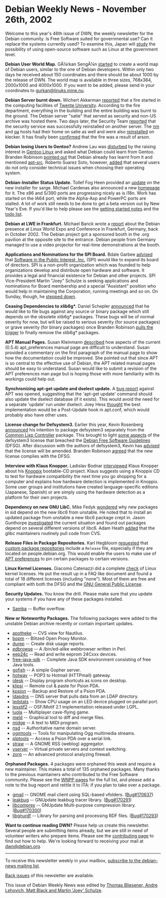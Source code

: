 
Debian Weekly News - November 26th, 2002
========================================


Welcome to this year's 46th issue of DWN, the weekly newsletter for the
Debian community. Is Free Software suited for governmental use? Can it
replace the systems currently used? To examine this, Japan will [study](http://www.informationweek.com/story/IWK20021120S0002) the
possibility of using open-source software such as Linux at the government
level.


**Debian User World Map.** GÃ¼rkan SengÃ¼n [started](https://lists.debian.org/debian-user-0211/msg03293.html) to
create a world map of Debian users, similar to the one of Debian developers.
Within only two days he received about 150 coordinates and there should be
about 1000 by the release of DWN. The world map is
available in three sizes, 768x384, 2000x1000 and 4000x1000. If you want to be
added, please send in your coordinates to [gurkan@linuks.mine.nu](mailto:gurkan@linuks.mine.nu).


**Debian Server burnt down.** Wichert Akkerman [reported](https://lists.debian.org/debian-devel-announce-0211/msg00009.html) that a fire started in the computing facilities of [Twente University](http://www.twente.nl/). According to the fire
department, everything in the building and the entire building was burnt to
the ground. The Debian server "satie" that served as security and non-US
archive was hosted there. Two days later, the Security Team [reported](https://lists.debian.org/debian-security-announce-02/msg00124.html) that the security service was successfully reinstalled on another
server. The [nm](https://nm.debian.org/) and [qa](https://qa.debian.org/) hosts had their home on satie as well and
were also [reinstalled](https://lists.debian.org/debian-devel-announce-0211/msg00013.html) on klecker. It has finally been [confirmed](http://slashdot.org/articles/02/11/25/138216.shtml) that
the fire was a result of arson.


**Debian losing Users to Gentoo?** Andrew Lau was [disturbed](https://lists.debian.org/debian-devel-0211/msg01974.html)
by the raising interest in [Gentoo Linux](http://www.gentoo.org/)
and asked what Debian could learn from Gentoo. Branden Robinson [pointed out](https://lists.debian.org/debian-devel-0211/msg02015.html)
that Debian already has learnt from it and mentioned [apt-src](https://packages.debian.org/unstable/admin/apt-src).
Roberto Suarez Soto, however, [added](https://lists.debian.org/debian-devel-0211/msg01988.html) that
several users do not only consider technical issues when choosing their
operating system.


**Debian-Installer Status Update.** Tollef Fog Heen provided
an [update](https://lists.debian.org/debian-boot-0211/msg00640.html)
on the new installer for sarge. Michael Cardenas also announced a new [homepage](https://people.debian.org/~mbc/di.html) for it. The x86 and
S/390 ports are progressing nicely as is i18n. Work has started on the IA64
port, while the Alpha-Axp and PowerPC ports are stalled. A lot of work still
needs to be done to get a beta version out by New Year's Eve. If you'd like to
help please see the [getting
started notes](http://raw.no/d-i/getting_started.html) and the [todo list](http://url.raw.no/?101).


**Debian at LWE in Frankfurt.** Michael Banck wrote a [report](https://www.debian.org/events/2002/1029-lwe-report) about the Debian
presence at Linux World Expo and Conference in Frankfurt, Germany, back in
October 2002. The Debian project got a sponsored booth in the .org pavilion
at the opposite site to the entrance. Debian people from Germany managed to
use a video projector for real-time demonstrations at the booth.


**Applications and Nominations for the SPI Board.** Bdale
Garbee [advised](https://lists.debian.org/debian-devel-announce-0211/msg00007.html) that [Software in the Public
Interest, Inc.](https://www.spi-inc.org/) (SPI) would like to expand its board of directors. SPI is
a non-profit organization which was founded to help organizations develop and
distribute open hardware and software. It provides a legal and financial
existence for Debian and other projects. SPI Vice-President Martin "Joey"
Schulze is seeking applications and nominations for Board membership and a
special "Assistant" position who would help in maintaining the Corporation,
running meetings and so on. On Sunday, though, he [stepped down](http://lists.spi-inc.org/pipermail/spi-general/2002-November/000505.html).


**Ceasing Dependencies to xlib6g\*.** Daniel Schepler [announced](https://lists.debian.org/debian-devel-0211/msg02325.html)
that he would like to file bugs against any source or binary package which
still depends on the obsolete xlib6g\* packages. These bugs will be of normal
severity for now, but will be raised to serious severity (for source packages)
or grave severity (for binary packages) once Branden Robinson [pulls the
trigger](https://lists.debian.org/debian-devel-0211/msg02334.html) to finally remove the xlib6g\* packages.


**APT Manual Pages.** Susan Kleinmann [described](https://lists.debian.org/deity-0211/msg00103.html) how
aspects of the current (0.5.4) apt\_preferences manual page are difficult
to understand. Susan provided a commentary on the first paragraph of the
manual page to show how the documentation could be improved. She pointed out
that since APT is so central to the effective use of Debian, the APT related
manual pages should be easy to understand. Susan would like to submit a
revision of the APT preferences man page but is hoping those with more
familiarity with its workings could help out.


**Synchronizing apt-get update and dselect update.** A [bug report](https://lists.debian.org/deity-0211/msg00098.html) against
APT was opened, suggesting that the 'apt-get update' command should also
update the dselect database (if it exists). This would avoid the need for a
separate 'update' run under dselect. Joey Hess [thought](https://lists.debian.org/deity-0211/msg00099.html) the best
implementation would be a Post-Update hook in apt.conf, which would probably
also have other uses.


**License change for Defsystem3.** Earlier this year, Kevin
Rosenberg [announced](https://bugs.debian.org/158320) his intention
to package defsystem3 separately from the [Common
Lisp Controller](https://packages.debian.org/stable/devel/common-lisp-controller) package. This brought to light [some
aspects](https://lists.debian.org/debian-legal-0211/msg00193.html) of the defsystem3 license that breached the [Debian Free Software
Guidelines](https://www.debian.org/social_contract#guidelines) (DFSG). After discussion with the authors of defsystem3, Kevin
has [advised](https://lists.debian.org/debian-legal-0211/msg00235.html) that the license will be amended. Branden Robinson [agreed](https://lists.debian.org/debian-legal-0211/msg00236.html) that
the new license complies with the DFSG.


**Interview with Klaus Knopper.** Ladislav Bodnar [interviewed](http://www.distrowatch.com/interview-knoppix.php) Klaus
Knopper about his [Knoppix](http://www.knoppix.org/) bootable-CD
project. Klaus suggests using a Knoppix CD to test for hardware compatibility
the next time you go shopping for a computer and explains how hardware
detection is implemented in Knoppix. Some user groups and institutions have
created language-specific editions (Japanese, Spanish) or are simply using the
hardware detection as a platform for their own projects.


**Dependency on new GNU LibC.** Mike Fedyk [wondered](https://lists.debian.org/debian-devel-0211/msg01818.html)
why new packages in sid depend on the new libc6 from unstable. He noted that
to install an updated package from unstable a new libc6 package crept in.
Jason Gunthorpe [investigated](https://lists.debian.org/debian-devel-0211/msg01856.html) the current situation and found out packages depend on
several different versions of libc6. Adam Heath [added](https://lists.debian.org/debian-devel-0211/msg01924.html) that
the glibc maintainers routinely pull code from CVS.


**Release Files in Package Repositories.** Karl Hegbloom [requested](https://lists.debian.org/debian-devel-0211/msg02209.html)
that [custom package repositories](http://www.internatif.org/bortzmeyer/debian/apt-sources/index-list.html) include a `Release` file,
especially if they are located on people.debian.org. This would enable the
users to make use of [APT preferences](https://www.debian.org/doc/manuals/apt-howto/ch-apt-get) to
pin certain packages to certain versions.


**Linux Kernel Licenses.** Giacomo Catenazzi did a complete [check](https://lists.debian.org/debian-legal-0211/msg00196.html) of
Linux kernel licenses. He put the result up in a FAQ like document and found
a total of 18 different licenses (including "none"). Most of them are free
and compliant with both the DFSG and the [GNU General Public
License](https://www.gnu.org/copyleft/gpl.html).


**Security Updates.** You know the drill. Please make sure
that you update your systems if you have any of these packages installed.


* [Samba](https://www.debian.org/security/2002/dsa-200) --
 Buffer overflow.


**New or Noteworthy Packages.** The following packages were
added to the unstable Debian archive recently or contain important updates.


* [apotheke](https://packages.debian.org/unstable/x11/apotheke)
 -- CVS view for Nautilus.
* [bopm](https://packages.debian.org/unstable/net/bopm)
 -- Blitzed Open Proxy Monitor.
* [durep](https://packages.debian.org/unstable/utils/durep)
 -- Create disk usage reports.
* [edbrowse](https://packages.debian.org/unstable/net/edbrowse)
 -- A /bin/ed-alike webbrowser written in Perl.
* [eep24c](https://packages.debian.org/unstable/electronics/eep24c)
 -- Read and write eeprom 24Cxxx devices.
* [free-java-sdk](https://packages.debian.org/unstable/misc/free-java-sdk)
 -- Complete Java SDK environment consisting of free Java tools.
* [gofish](https://packages.debian.org/unstable/net/gofish)
 -- A simple Gopher server.
* [hotway](https://packages.debian.org/unstable/mail/hotway)
 -- POP3 to Hotmail (HTTPmail) gateway.
* [idesk](https://packages.debian.org/unstable/x11/idesk)
 -- Display program shortcuts as icons on desktop.
* [klipsi](https://packages.debian.org/unstable/otherosfs/klipsi)
 -- Remote cut & paste for Psion PDA.
* [kpsion](https://packages.debian.org/unstable/otherosfs/kpsion)
 -- Backup and Restore of a Psion PDA.
* [ldapdns](https://packages.debian.org/unstable/net/ldapdns)
 -- DNS server that pulls data from an LDAP directory.
* [ledstats](https://packages.debian.org/unstable/utils/ledstats)
 -- Show CPU usage on an LED device plugged on parallel port.
* [lesstif2](https://packages.debian.org/unstable/libs/lesstif2)
 -- OSF/Motif 2.1 implementation released under LGPL.
* [luola](https://packages.debian.org/unstable/games/luola)
 -- Multiplayer cave-flying game.
* [meld](https://packages.debian.org/unstable/devel/meld)
 -- Graphical tool to diff and merge files.
* [midge](https://packages.debian.org/unstable/sound/midge)
 -- A text to MIDI program.
* [nsd](https://packages.debian.org/unstable/net/nsd)
 -- Authoritative name domain server.
* [ogmtools](https://packages.debian.org/unstable/graphics/ogmtools)
 -- Tools for manipulating Ogg multimedia streams.
* [plptools](https://packages.debian.org/unstable/otherosfs/plptools)
 -- Access a Psion PDA over a serial link.
* [straw](https://packages.debian.org/unstable/web/straw)
 -- A GNOME RSS (weblog) aggregator.
* [vserver](https://packages.debian.org/unstable/base/vserver)
 -- Virtual private servers and context switching.
* [zorp](https://packages.debian.org/unstable/net/zorp)
 -- An advanced protocol analyzing firewall.


**Orphaned Packages.** 4 packages were orphaned this week and
require a new maintainer. This makes a total of 135 orphaned packages. Many
thanks to the previous maintainers who contributed to the Free Software
community. Please see the [WNPP pages](https://www.debian.org/devel/wnpp/) for
the full list, and please add a note to the bug report and retitle it to ITA:
if you plan to take over a package.


* [gmail](https://packages.debian.org/unstable/mail/gmail)
 -- GNOME mail client using SQL-based vfolders.
 ([Bug#170637](https://bugs.debian.org/170637))
* [leakbug](https://packages.debian.org/unstable/libs/libleakbug1)
 -- GNUpdate leakbug tracer library.
 ([Bug#170291](https://bugs.debian.org/170291))
* [libcomprex](https://packages.debian.org/unstable/devel/libcomprex-dev)
 -- GNUpdate Multi-purpose compression library.
 ([Bug#170300](https://bugs.debian.org/170300))
* [libgnurdf](https://packages.debian.org/unstable/libs/libgnurdf2)
 -- Library for parsing and processing RDF files.
 ([Bug#170293](https://bugs.debian.org/170293))


**Want to continue reading DWN?** Please help us create this
newsletter. Several people are submitting items already, but we are
still in need of volunteer writers who prepare items.
Please see the [contributing
page](https://www.debian.org/News/weekly/contributing) to find out how to help. We're looking forward to receiving your
mail at [dwn@debian.org](mailto:dwn@debian.org).




---



 To receive this newsletter weekly in your mailbox, [subscribe to the debian-news mailing list](https://lists.debian.org/debian-news/).



[Back issues](https://www.debian.org/News/weekly/) of this newsletter are available.



This issue of Debian Weekly News was edited by [Thomas Bliesener, Andre Lehovich, Matt Black and Martin 'Joey' Schulze](mailto:dwn@debian.org).




